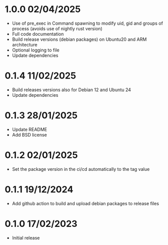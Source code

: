 1.0.0 02/04/2025
================
 * Use of pre_exec in Command spawning to modify uid, gid and groups of process (avoids use of nightly rust version)
 * Full code documentation
 * Build release versions (debian packages) on Ubuntu20 and ARM architecture
 * Optional logging to file
 * Update dependencies

0.1.4 11/02/2025
================
 * Build releases versions also for Debian 12 and Ubuntu 24
 * Update dependencies

0.1.3 28/01/2025
================
 * Update README
 * Add BSD license

0.1.2 02/01/2025
================
 * Set the package version in the ci/cd automatically to the tag value

0.1.1 19/12/2024
================
 * Add github action to build and upload debian packages to release files

0.1.0 17/02/2023
================
 * Initial release
